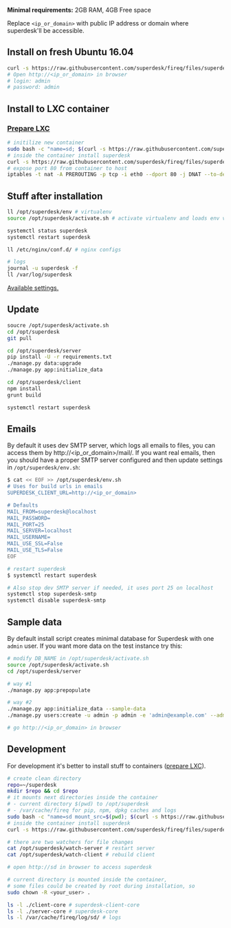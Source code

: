 **Minimal requirements:**
2GB RAM, 4GB Free space

Replace `<ip_or_domain>` with public IP address or domain where superdesk'll be accessible.

## Install on fresh Ubuntu 16.04
```sh
curl -s https://raw.githubusercontent.com/superdesk/fireq/files/superdesk/install | sudo bash
# Open http://<ip_or_domain> in browser
# login: admin
# password: admin
```

## Install to LXC container

### [Prepare LXC](../../master/docs/lxc.md)

```sh
# initilize new container
sudo bash -c "name=sd; $(curl -s https://raw.githubusercontent.com/superdesk/fireq/files/superdesk/lxc-init)"
# inside the container install superdesk
curl -s https://raw.githubusercontent.com/superdesk/fireq/files/superdesk/install | bash
# expose port 80 from container to host
iptables -t nat -A PREROUTING -p tcp -i eth0 --dport 80 -j DNAT --to-destination $(sudo lxc-info -iH -n sd)
```

## Stuff after installation
```sh
ll /opt/superdesk/env # virtualenv
source /opt/superdesk/activate.sh # activate virtualenv and loads env variables

systemctl status superdesk
systemctl restart superdesk

ll /etc/nginx/conf.d/ # nginx configs

# logs
journal -u superdesk -f
ll /var/log/superdesk
```

[Available settings.](https://superdesk.readthedocs.io/en/latest/settings.html#default-settings)

## Update
```sh
soucre /opt/superdesk/activate.sh
cd /opt/superdesk
git pull

cd /opt/superdesk/server
pip install -U -r requirements.txt
./manage.py data:upgrade
./manage.py app:initialize_data

cd /opt/superdesk/client
npm install
grunt build

systemctl restart superdesk
```

## Emails
By default it uses dev SMTP server, which logs all emails to files, you can access them by http://<ip_or_domain>/mail/. If you want real emails, then you should have a proper SMTP server configured and then update settings in `/opt/superdesk/env.sh`:
```sh
$ cat << EOF >> /opt/superdesk/env.sh
# Uses for build urls in emails
SUPERDESK_CLIENT_URL=http://<ip_or_domain>

# Defaults
MAIL_FROM=superdesk@localhost
MAIL_PASSWORD=
MAIL_PORT=25
MAIL_SERVER=localhost
MAIL_USERNAME=
MAIL_USE_SSL=False
MAIL_USE_TLS=False
EOF

# restart superdesk
$ systemctl restart superdesk

# Also stop dev SMTP server if needed, it uses port 25 on localhost
systemctl stop superdesk-smtp
systemctl disable superdesk-smtp

```

## Sample data
By default install script creates minimal database for Superdesk with one `admin` user. If you want more data on the test instance try this:
```sh
# modify DB_NAME in /opt/superdesk/activate.sh
source /opt/superdesk/activate.sh
cd /opt/superdesk/server

# way #1
./manage.py app:prepopulate

# way #2
./manage.py app:initialize_data --sample-data
./manage.py users:create -u admin -p admin -e 'admin@example.com' --admin

# go http://<ip_or_domain> in browser
```

## Development
For development it's better to install stuff to containers ([prepare LXC](../../master/docs/lxc.md)).

```sh
# create clean directory
repo=~/superdesk
mkdir $repo && cd $repo
# it mounts next directories inside the container
# - current directory $(pwd) to /opt/superdesk
# - /var/cache/fireq for pip, npm, dpkg caches and logs
sudo bash -c "name=sd mount_src=$(pwd); $(curl -s https://raw.githubusercontent.com/superdesk/fireq/files/superdesk/lxc-init)"
# inside the container install superdesk
curl -s https://raw.githubusercontent.com/superdesk/fireq/files/superdesk/install-dev | bash

# there are two watchers for file changes
cat /opt/superdesk/watch-server # restart server
cat /opt/superdesk/watch-client # rebuild client

# open http://sd in browser to access superdesk

# current directory is mounted inside the container,
# some files could be created by root during installation, so
sudo chown -R <your_user> .

ls -l ./client-core # superdesk-client-core
ls -l ./server-core # superdesk-core
ls -l /var/cache/fireq/log/sd/ # logs
```

